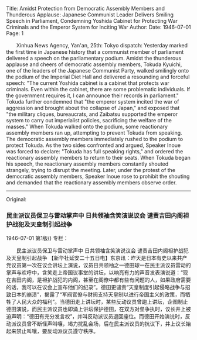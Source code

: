 Title: Amidst Protection from Democratic Assembly Members and Thunderous Applause: Japanese Communist Leader Delivers Smiling Speech in Parliament, Condemning Yoshida Cabinet for Protecting War Criminals and the Emperor System for Inciting War
Author:
Date: 1946-07-01
Page: 1

　　Xinhua News Agency, Yan'an, 25th: Tokyo dispatch: Yesterday marked the first time in Japanese history that a communist member of parliament delivered a speech on the parliamentary podium. Amidst the thunderous applause and cheers of democratic assembly members, Tokuda Kyuichi, one of the leaders of the Japanese Communist Party, walked smilingly onto the podium of the Imperial Diet Hall and delivered a resounding and forceful speech: "The current Yoshida cabinet is a cabinet that protects war criminals. Even within the cabinet, there are some problematic individuals. If the government requires it, I can announce their records in parliament." Tokuda further condemned that "the emperor system incited the war of aggression and brought about the collapse of Japan," and exposed that "the military cliques, bureaucrats, and Zaibatsu supported the emperor system to carry out imperialist policies, sacrificing the welfare of the masses." When Tokuda walked onto the podium, some reactionary assembly members ran up, attempting to prevent Tokuda from speaking. The democratic assembly members immediately rushed to the podium to protect Tokuda. As the two sides confronted and argued, Speaker Inoue was forced to declare: "Tokuda has full speaking rights," and ordered the reactionary assembly members to return to their seats. When Tokuda began his speech, the reactionary assembly members constantly shouted strangely, trying to disrupt the meeting. Later, under the protest of the democratic assembly members, Speaker Inoue rose to prohibit the shouting and demanded that the reactionary assembly members observe order.



<hr /> 

Original: 


### 民主派议员保卫与雷动掌声中  日共领袖含笑演说议会  谴责吉田内阁袒护战犯及天皇制引起战争

1946-07-01
第1版()
专栏：

　　民主派议员保卫与雷动掌声中
    日共领袖含笑演说议会
    谴责吉田内阁袒护战犯及天皇制引起战争
    【新华社延安二十五日电】东京讯：昨天是日本有史以来共产党议员第一次在议会讲坛上演说，议员日共领袖之一德田球一在民主派议员雷动的掌声与欢呼中，含笑走上帝国议事堂的讲坛，以响亮有力的声音发表演说道：“现在吉田内阁，是袒护战犯的内阁，甚至在阁僚中都有些有问题的人，如果政府需要的话，我可以在议会上宣布他们的纪录”。德田更谴责“天皇制度引起侵略战争与招致日本的崩溃”，揭露了“军阀官僚与财阀支持天皇制以进行帝国主义的政策，而牺牲了人民大众的福利”。当德田走上讲坛时，某些反动议员曾跑上讲坛，企图制止德田演说，而民主派议员也即涌上讲坛保护德田，在双方对垒争执时，议长井上被迫声明：“德田有充分发言权”，并叫反动派议员退回座位。而德田开始演说时，反动派议员曾不断怪声叫嚷，竭力扰乱会场，后在民主派议员的抗议下，井上议长始起来禁止叫嚷，要反动派议员遵守秩序。
